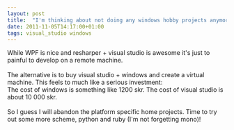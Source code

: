 ```yaml
---
layout: post
title:  "I'm thinking about not doing any windows hobby projects anymore"
date: 2011-11-05T14:17:00+01:00
tags: visual_studio windows
---
```


While WPF is nice and resharper + visual studio is awesome it's just to painful to develop on a remote machine.<br><br>
The alternative is to buy visual studio + windows and create a virtual machine. This feels to much like a serious investment:<br>
The cost of windows is something like 1200 skr. The cost of visual studio is about 10 000 skr.<br><br>
So I guess I will abandon the platform specific home projects. Time to try out some more scheme, python and ruby (I'm not forgetting mono)!
<div style="clear: both;"></div>